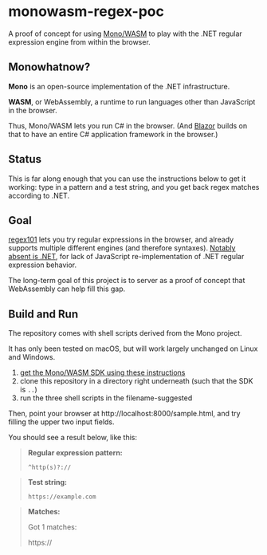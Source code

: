 # monowasm-regex-poc

A proof of concept for using [Mono/WASM](https://github.com/mono/mono/tree/master/sdks) to play with the .NET regular expression engine from within the browser.

## Monowhatnow?

**Mono** is an open-source implementation of the .NET infrastructure.

**WASM**, or WebAssembly, a runtime to run languages other than JavaScript in the browser.

Thus, Mono/WASM lets you run C# in the browser. (And [Blazor](https://blazor.net) builds on that to have an entire C# application framework in the browser.)

## Status

This is far along enough that you can use the instructions below to get it working: type in a pattern and a test string, and you get back regex matches according to .NET.

## Goal

[regex101](https://regex101.com) lets you try regular expressions in the browser, and already supports multiple different engines (and therefore syntaxes). [Notably absent is .NET](https://github.com/firasdib/Regex101/issues/156), for lack of JavaScript re-implementation of .NET regular expression behavior.

The long-term goal of this project is to server as a proof of concept that WebAssembly can help fill this gap.

## Build and Run

The repository comes with shell scripts derived from the Mono project.

It has only been tested on macOS, but will work largely unchanged on Linux and Windows.

1. [get the Mono/WASM SDK using these instructions](https://github.com/mono/mono/blob/master/sdks/wasm/docs/getting-started/obtain-wasm-sdk.md)
2. clone this repository in a directory right underneath (such that the SDK is `..`)
3. run the three shell scripts in the filename-suggested

Then, point your browser at http://localhost:8000/sample.html, and try filling the upper two input fields.

You should see a result below, like this:

> **Regular expression pattern:**
>
>`^http(s)?://`

>**Test string:**
>
>`https://example.com`

>**Matches:**
>
>Got 1 matches:
>
>https://
